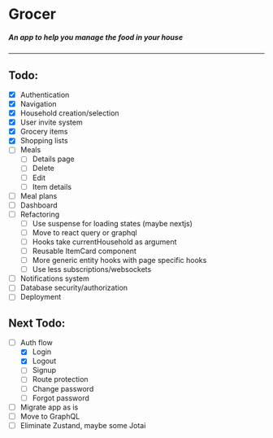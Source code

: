 # Grocer

##### An app to help you manage the food in your house

---

## Todo:

- [x] Authentication
- [x] Navigation
- [x] Household creation/selection
- [x] User invite system
- [x] Grocery items
- [x] Shopping lists
- [ ] Meals
  - [ ] Details page
  - [ ] Delete
  - [ ] Edit
  - [ ] Item details
- [ ] Meal plans
- [ ] Dashboard
- [ ] Refactoring
  - [ ] Use suspense for loading states (maybe nextjs)
  - [ ] Move to react query or graphql
  - [ ] Hooks take currentHousehold as argument
  - [ ] Reusable ItemCard component
  - [ ] More generic entity hooks with page specific hooks
  - [ ] Use less subscriptions/websockets
- [ ] Notifications system
- [ ] Database security/authorization
- [ ] Deployment

## Next Todo:

- [ ] Auth flow
  - [x] Login
  - [x] Logout
  - [ ] Signup
  - [ ] Route protection
  - [ ] Change password
  - [ ] Forgot password
- [ ] Migrate app as is
- [ ] Move to GraphQL
- [ ] Eliminate Zustand, maybe some Jotai
